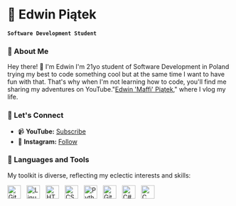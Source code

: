 # 🎥 Edwin Piątek

**`Software Development Student`**


### 🌟 About Me
Hey there! 👋 I'm Edwin
I'm 21yo student of Software Development in Poland trying my best to code something cool but at the same time I want to have fun with that. That's why when I'm not learning how to code, you'll find me sharing my adventures on YouTube."[Edwin 'Maffi' Piątek][youtube]," where I vlog my life.

### 🚀 Let's Connect

- 📹 **YouTube:** [Subscribe][youtube]
- 📸 **Instagram:** [Follow][instagram]

### 🧰 Languages and Tools

My toolkit is diverse, reflecting my eclectic interests and skills:

<img align="left" alt="Git" width="30px" style="padding-right:10px;" src="https://cdn.jsdelivr.net/gh/devicons/devicon/icons/git/git-original.svg" />
<img align="left" alt="Linux" width="30px" style="padding-right:10px;" src="https://cdn.jsdelivr.net/gh/devicons/devicon/icons/linux/linux-original.svg" />
<img align="left" alt="HTML" width="30px" style="padding-right:10px;" src="https://cdn.jsdelivr.net/gh/devicons/devicon/icons/html5/html5-plain.svg" />
<img align="left" alt="CSS" width="30px" style="padding-right:10px;" src="https://cdn.jsdelivr.net/gh/devicons/devicon/icons/css3/css3-plain.svg" />
<img align="left" alt="Python" width="30px" style="padding-right:10px;" src="https://cdn.jsdelivr.net/gh/devicons/devicon/icons/python/python-plain.svg" />
<img align="left" alt="GitHub" width="30px" style="padding-right:10px;" src="https://cdn.jsdelivr.net/gh/devicons/devicon/icons/github/github-original.svg" />
<img align="left" alt="C#" width="30px" style="padding-right:10px;" src="https://cdn.jsdelivr.net/gh/devicons/devicon/icons/csharp/csharp-original.svg" />
<img align="left" alt="C" width="30px" style="padding-right:10px;" src="https://cdn.jsdelivr.net/gh/devicons/devicon/icons/c/c-original.svg" />

<br />

[youtube]: https://www.youtube.com/@edwin_friday?sub_confirmation=1
[instagram]: https://www.instagram.com/edwin_piatek/
